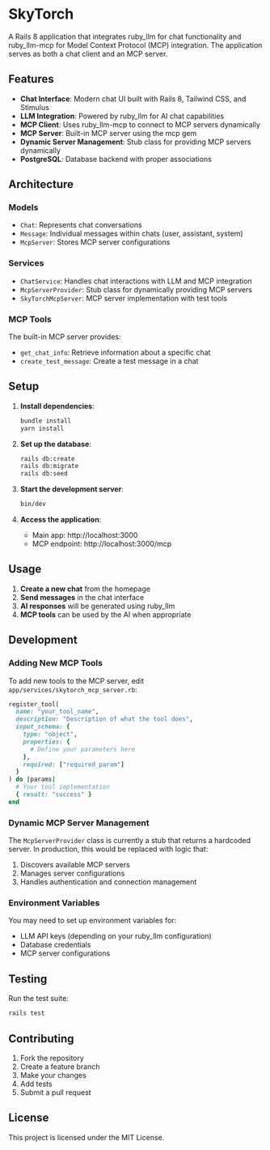 # SkyTorch

A Rails 8 application that integrates ruby_llm for chat functionality and ruby_llm-mcp for Model Context Protocol (MCP) integration. The application serves as both a chat client and an MCP server.

## Features

- **Chat Interface**: Modern chat UI built with Rails 8, Tailwind CSS, and Stimulus
- **LLM Integration**: Powered by ruby_llm for AI chat capabilities
- **MCP Client**: Uses ruby_llm-mcp to connect to MCP servers dynamically
- **MCP Server**: Built-in MCP server using the mcp gem
- **Dynamic Server Management**: Stub class for providing MCP servers dynamically
- **PostgreSQL**: Database backend with proper associations

## Architecture

### Models
- `Chat`: Represents chat conversations
- `Message`: Individual messages within chats (user, assistant, system)
- `McpServer`: Stores MCP server configurations

### Services
- `ChatService`: Handles chat interactions with LLM and MCP integration
- `McpServerProvider`: Stub class for dynamically providing MCP servers
- `SkyTorchMcpServer`: MCP server implementation with test tools

### MCP Tools
The built-in MCP server provides:
- `get_chat_info`: Retrieve information about a specific chat
- `create_test_message`: Create a test message in a chat

## Setup

1. **Install dependencies**:
   ```bash
   bundle install
   yarn install
   ```

2. **Set up the database**:
   ```bash
   rails db:create
   rails db:migrate
   rails db:seed
   ```

3. **Start the development server**:
   ```bash
   bin/dev
   ```

4. **Access the application**:
   - Main app: http://localhost:3000
   - MCP endpoint: http://localhost:3000/mcp

## Usage

1. **Create a new chat** from the homepage
2. **Send messages** in the chat interface
3. **AI responses** will be generated using ruby_llm
4. **MCP tools** can be used by the AI when appropriate

## Development

### Adding New MCP Tools

To add new tools to the MCP server, edit `app/services/skytorch_mcp_server.rb`:

```ruby
register_tool(
  name: "your_tool_name",
  description: "Description of what the tool does",
  input_schema: {
    type: "object",
    properties: {
      # Define your parameters here
    },
    required: ["required_param"]
  }
) do |params|
  # Your tool implementation
  { result: "success" }
end
```

### Dynamic MCP Server Management

The `McpServerProvider` class is currently a stub that returns a hardcoded server. In production, this would be replaced with logic that:

1. Discovers available MCP servers
2. Manages server configurations
3. Handles authentication and connection management

### Environment Variables

You may need to set up environment variables for:
- LLM API keys (depending on your ruby_llm configuration)
- Database credentials
- MCP server configurations

## Testing

Run the test suite:
```bash
rails test
```

## Contributing

1. Fork the repository
2. Create a feature branch
3. Make your changes
4. Add tests
5. Submit a pull request

## License

This project is licensed under the MIT License.
